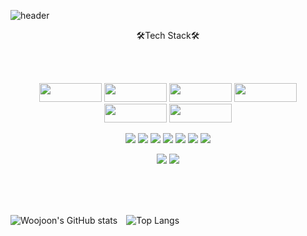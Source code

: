 
![header](https://capsule-render.vercel.app/api?type=waving&height=200&color=0:CEFBC9,50:B7F0B1,100:86E57F&text=Woojoon%20Song%20GitHub&fontSize=35&animation=fadeIn&fontAlign=75&stroke=353535&strokeWidth=2&fontColor=EAEAEA&)

<p align=center>🛠Tech Stack🛠</p><br><br>
<p align=center>
  <img src="https://img.shields.io/badge/HTML5-E34F26?style=flat-square&logo=HTML5&logoColor=white"/ { width="100" height="30"}>
  <img src="https://img.shields.io/badge/CSS3-1572B6?style=flat-square&logo=CSS3&logoColor=white"/ { width="100" height="30">
  <img src="https://img.shields.io/badge/JavaScript-F7DF1E?style=flat-square&logo=JavaScript&logoColor=white"/ { width="100" height="30">
  <img src="https://img.shields.io/badge/React-5A29E4?style=flat-square&logo=React&logoColor=white"/ { width="100" height="30">
  <img src="https://img.shields.io/badge/jQuery-339933?style=flat-square&logo=jQuery&logoColor=white"/ { width="100" height="30">
  <img src="https://img.shields.io/badge/Sass-E34F26?style=flat-square&logo=Sass&logoColor=white"/ { width="100" height="30">
</p>
<p align=center>
  <img src="https://img.shields.io/badge/Node.js-339933?style=flat-square&logo=Node.js&logoColor=white"/>
  <img src="https://img.shields.io/badge/npm-CB3837?style=flat-square&logo=npm&logoColor=white"/>
  <img src="https://img.shields.io/badge/Axios-5A29E4?style=flat-square&logo=Axios&logoColor=white"/>
  <img src="https://img.shields.io/badge/express-000000?style=flat-square&logo=express&logoColor=white"/>
  <img src="https://img.shields.io/badge/Bootstrap-7952B3?style=flat-square&logo=Bootstrap&logoColor=white"/>
  <img src="https://img.shields.io/badge/Socket.io-1572B6?style=flat-square&logo=Socket.io&logoColor=white"/>
  <img src="https://img.shields.io/badge/MySQL-4479A1?style=flat-square&logo=MySQL&logoColor=white"/>
</p>
<p align=center>
<img src="https://img.shields.io/badge/Git-F05032?style=flat-square&logo=Git&logoColor=white"/></a>
<img src="https://img.shields.io/badge/Figma-F24E1E?style=flat-square&logo=Figma&logoColor=white"/></a>
</p>
<br><br>

<br>

![Woojoon's GitHub stats](https://github-readme-stats.vercel.app/api?username=SONGJINSE2) ![Top Langs](https://github-readme-stats.vercel.app/api/top-langs/?username=SONGJINSE2&layout=compact)





